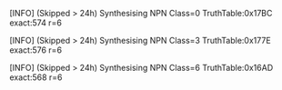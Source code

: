 [INFO] (Skipped > 24h) Synthesising NPN Class=0 TruthTable:0x17BC exact:574 r=6

[INFO] (Skipped > 24h) Synthesising NPN Class=3 TruthTable:0x177E exact:576 r=6

[INFO] (Skipped > 24h) Synthesising NPN Class=6 TruthTable:0x16AD exact:568 r=6

